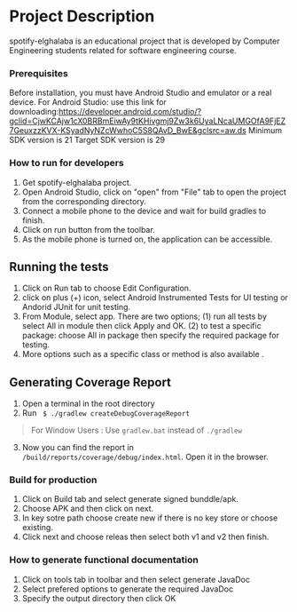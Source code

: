 # Project Description

spotify-elghalaba is an educational project that is developed by Computer Engineering students
related for software engineering course.

### Prerequisites
Before installation, you must have Android Studio and emulator or a real device. 
For Android Studio: 
use this link for downloading:https://developer.android.com/studio/?gclid=CjwKCAjw1cX0BRBmEiwAy9tKHivgmj9Zw3k6UyaLNcaUMGOfA9FjEZ7GeuxzzKVX-KSyadNyNZcWwhoC5S8QAvD_BwE&gclsrc=aw.ds
Minimum SDK version is 21
Target SDK version is 29


### How to run for developers
1. Get spotify-elghalaba project. 
2. Open Android Studio, click on "open" from "File" tab to open the project from the corresponding directory. 
3. Connect a mobile phone to the device and wait for build gradles to finish. 
4. Click on run button from the toolbar.
5. As the mobile phone is turned on, the application can be accessible.

## Running the tests
1. Click on Run tab to choose Edit Configuration. 
2. click on plus (+) icon, select Android Instrumented Tests for UI testing or Andorid JUnit for unit testing.
3. From Module, select app. There are two options; (1) run all tests by select All in module then click Apply and OK. (2) to test a specific package: choose All in package then specify the required package for testing. 
4. More options such as a specific class or method is also available . 
 
## Generating Coverage Report

1. Open a terminal in the root directory
2. Run ` $ ./gradlew createDebugCoverageReport`
 > For Window Users : Use `gradlew.bat` instead of `./gradlew`
3. Now you can find the report in `/build/reports/coverage/debug/index.html`. Open it in the browser.

### Build for production
1. Click on Build tab and select generate signed bunddle/apk.
2. Choose APK and then click on next.
3. In key sotre path choose create new if there is no key store or choose existing.
4. Click next and choose releas then select both v1 and v2 then finish.

### How to generate functional documentation
1. Click on tools tab in toolbar and then select generate JavaDoc
2. Select prefered options to generate the required JavaDoc
3. Specify the output directory then click OK
  


